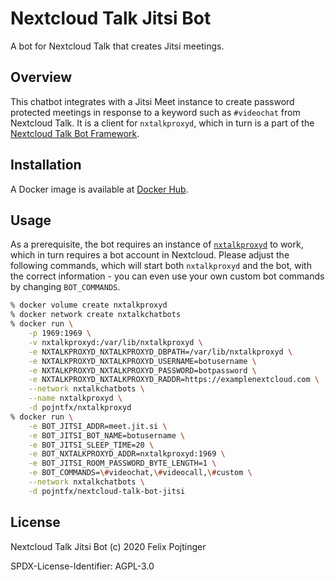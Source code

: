 # Nextcloud Talk Jitsi Bot

A bot for Nextcloud Talk that creates Jitsi meetings.

## Overview

This chatbot integrates with a Jitsi Meet instance to create password protected meetings in response to a keyword such as `#videochat` from Nextcloud Talk. It is a client for `nxtalkproxyd`, which in turn is a part of the [Nextcloud Talk Bot Framework](https://github.com/pojntfx/nextcloud-talk-bot-framework).

## Installation

A Docker image is available at [Docker Hub](https://hub.docker.com/r/pojntfx/nextcloud-talk-bot-jitsi).

## Usage

As a prerequisite, the bot requires an instance of [`nxtalkproxyd`](https://github.com/pojntfx/nextcloud-talk-bot-framework) to work, which in turn requires a bot account in Nextcloud. Please adjust the following commands, which will start both `nxtalkproxyd` and the bot, with the correct information - you can even use your own custom bot commands by changing `BOT_COMMANDS`.

```bash
% docker volume create nxtalkproxyd
% docker network create nxtalkchatbots
% docker run \
    -p 1969:1969 \
    -v nxtalkproxyd:/var/lib/nxtalkproxyd \
    -e NXTALKPROXYD_NXTALKPROXYD_DBPATH=/var/lib/nxtalkproxyd \
    -e NXTALKPROXYD_NXTALKPROXYD_USERNAME=botusername \
    -e NXTALKPROXYD_NXTALKPROXYD_PASSWORD=botpassword \
    -e NXTALKPROXYD_NXTALKPROXYD_RADDR=https://examplenextcloud.com \
    --network nxtalkchatbots \
    --name nxtalkproxyd \
    -d pojntfx/nxtalkproxyd
% docker run \
    -e BOT_JITSI_ADDR=meet.jit.si \
    -e BOT_JITSI_BOT_NAME=botusername \
    -e BOT_JITSI_SLEEP_TIME=20 \
    -e BOT_NXTALKPROXYD_ADDR=nxtalkproxyd:1969 \
    -e BOT_JITSI_ROOM_PASSWORD_BYTE_LENGTH=1 \
    -e BOT_COMMANDS=\#videochat,\#videocall,\#custom \
    --network nxtalkchatbots \
    -d pojntfx/nextcloud-talk-bot-jitsi
```

## License

Nextcloud Talk Jitsi Bot (c) 2020 Felix Pojtinger

SPDX-License-Identifier: AGPL-3.0
